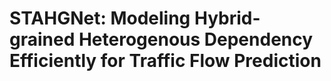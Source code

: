 # STAHGNet: Modeling Hybrid-grained Heterogenous Dependency Efficiently for Traffic Flow Prediction
